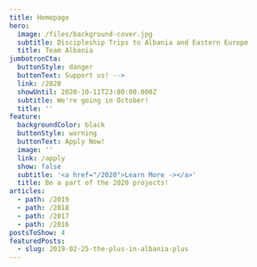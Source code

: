 ```yaml
---
title: Homepage
hero:
  image: /files/background-cover.jpg
  subtitle: Discipleship Trips to Albania and Eastern Europe
  title: Team Albania
jumbotronCta:
  buttonStyle: danger
  buttonText: Support us! -->
  link: /2020
  showUntil: 2020-10-11T23:00:00.000Z
  subtitle: We're going in October!
  title: ''
feature:
  backgroundColor: black
  buttonStyle: warning
  buttonText: Apply Now!
  image: ''
  link: /apply
  show: false
  subtitle: '<a href="/2020">Learn More -></a>'
  title: Be a part of the 2020 projects!
articles:
  - path: /2019
  - path: /2018
  - path: /2017
  - path: /2016
postsToShow: 4
featuredPosts:
  - slug: 2019-02-25-the-plus-in-albania-plus
---
```


